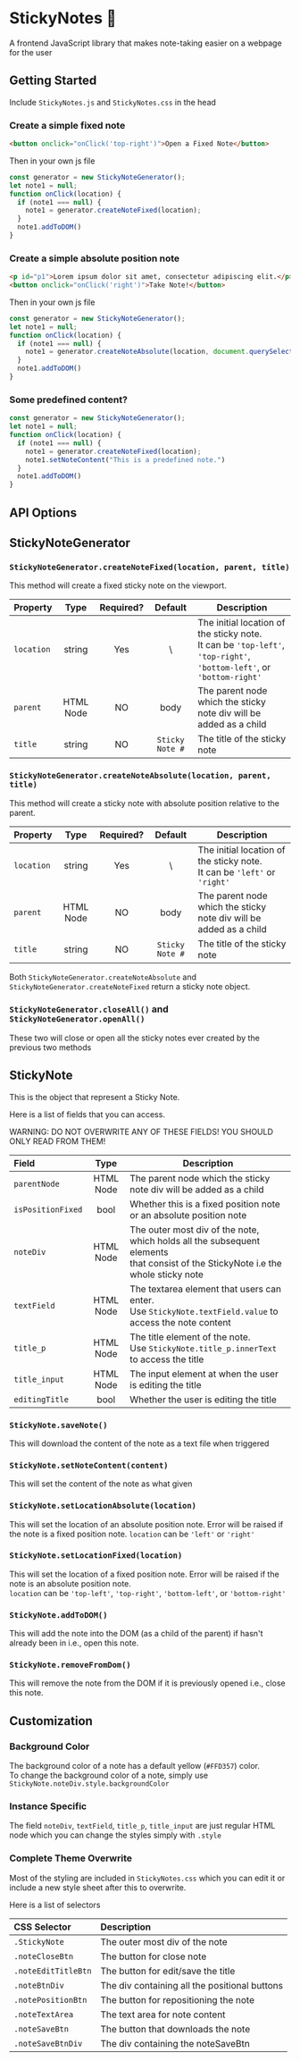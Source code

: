 # StickyNotes 📝
A frontend JavaScript library that makes note-taking easier on a webpage for the user

## Getting Started

Include `StickyNotes.js` and `StickyNotes.css` in the head

### Create a simple fixed note
```html
<button onclick="onClick('top-right')">Open a Fixed Note</button>
```
Then in your own js file
```js
const generator = new StickyNoteGenerator();
let note1 = null;
function onClick(location) {
  if (note1 === null) {
    note1 = generator.createNoteFixed(location);
  }
  note1.addToDOM()
}
```

### Create a simple absolute position note
```html
<p id="p1">Lorem ipsum dolor sit amet, consectetur adipiscing elit.</p>
<button onclick="onClick('right')">Take Note!</button>
```
Then in your own js file
```js
const generator = new StickyNoteGenerator();
let note1 = null;
function onClick(location) {
  if (note1 === null) {
    note1 = generator.createNoteAbsolute(location, document.querySelector("#p1"), "Para 1");
  }
  note1.addToDOM()
}
```

### Some predefined content?
```js
const generator = new StickyNoteGenerator();
let note1 = null;
function onClick(location) {
  if (note1 === null) {
    note1 = generator.createNoteFixed(location);
    note1.setNoteContent("This is a predefined note.")
  }
  note1.addToDOM()
}
```



## API Options

## StickyNoteGenerator
### `StickyNoteGenerator.createNoteFixed(location, parent, title)`

This method will create a fixed sticky note on the viewport.

| Property    | Type      | Required? | Default  | Description |
| :--------------- |:---------:|:---------:|:----------:| ----------- |
| `location`  | string        | Yes | \ | The initial location of the sticky note. <br> It can be `'top-left'`, `'top-right'`, `'bottom-left'`, or `'bottom-right'` |
| `parent`    | HTML Node  | NO  | body | The parent node which the sticky note div will be added as a child |
| `title`     | string        | NO  |  `Sticky Note #` | The title of the sticky note |

### `StickyNoteGenerator.createNoteAbsolute(location, parent, title)`

This method will create a sticky note with absolute position relative to the parent.

| Property    | Type      | Required? | Default  | Description |
| :--------------- |:---------:|:---------:|:----------:| ----------- |
| `location`  | string        | Yes | \ | The initial location of the sticky note. <br> It can be `'left'` or `'right'` |
| `parent`    | HTML Node  | NO  | body | The parent node which the sticky note div will be added as a child |
| `title`     | string        | NO  |  `Sticky Note #` | The title of the sticky note |

Both `StickyNoteGenerator.createNoteAbsolute` and `StickyNoteGenerator.createNoteFixed` return a sticky note object.

### `StickyNoteGenerator.closeAll()` and `StickyNoteGenerator.openAll()`

These two will close or open all the sticky notes ever created by the previous two methods


## StickyNote

This is the object that represent a Sticky Note.

Here is a list of fields that you can access. 

WARNING: DO NOT OVERWRITE ANY OF THESE FIELDS! YOU SHOULD ONLY READ FROM THEM!

| Field       		| Type          | Description |
| :--------------- |:---------:| ----------- |
| `parentNode`    	| HTML Node | The parent node which the sticky note div will be added as a child |
| `isPositionFixed` | bool      | Whether this is a fixed position note or an absolute position note |
| `noteDiv`         | HTML Node | The outer most div of the note, which holds all the subsequent elements <br> that consist of the StickyNote i.e the whole sticky note |
| `textField`       | HTML Node | The textarea element that users can enter. <br> Use `StickyNote.textField.value` to access the note content |
| `title_p`         | HTML Node | The title element of the note. <br> Use `StickyNote.title_p.innerText` to access the title |
| `title_input`     | HTML Node | The input element at when the user is editing the title |
| `editingTitle`    | bool      | Whether the user is editing the title|

### `StickyNote.saveNote()`

This will download the content of the note as a text file when triggered

### `StickyNote.setNoteContent(content)`

This will set the content of the note as what given

### `StickyNote.setLocationAbsolute(location)`

This will set the location of an absolute position note. 
Error will be raised if the note is a fixed position note.
`location` can be `'left'` or `'right'`

### `StickyNote.setLocationFixed(location)`

This will set the location of a fixed position note.
Error will be raised if the note is an absolute position note. <br>
`location` can be `'top-left'`, `'top-right'`, `'bottom-left'`, or `'bottom-right'` 

### `StickyNote.addToDOM()`

This will add the note into the DOM (as a child of the parent) if hasn't already been in i.e., open this note.

### `StickyNote.removeFromDom()`

This will remove the note from the DOM if it is previously opened i.e., close this note.


## Customization

### Background Color
The background color of a note has a default yellow (`#FFD357`) color. <br>
To change the background color of a note, simply use `StickyNote.noteDiv.style.backgroundColor`

### Instance Specific
The field `noteDiv`, `textField`, `title_p`, `title_input` are just regular HTML node which you can change the styles simply with `.style`

### Complete Theme Overwrite
Most of the styling are included in `StickyNotes.css` which you can edit it or include a new style sheet after this to overwrite.

Here is a list of selectors

| CSS Selector | Description |
| :-------------|:----------- |
|`.StickyNote` | The outer most div of the note |
|`.noteCloseBtn` | The button for close note |
|`.noteEditTitleBtn` | The button for edit/save the title |
|`.noteBtnDiv` | The div containing all the positional buttons |
|`.notePositionBtn` | The button for repositioning the note |
|`.noteTextArea` | The text area for note content |
|`.noteSaveBtn` | The button that downloads the note |
|`.noteSaveBtnDiv` | The div containing the noteSaveBtn |


